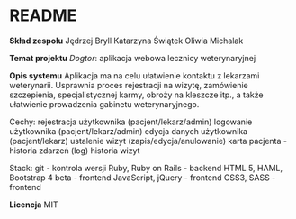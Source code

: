 # README

**Skład zespołu**
Jędrzej Bryll
Katarzyna Świątek
Oliwia Michalak

**Temat projektu**
*Dogtor*: aplikacja webowa lecznicy weterynaryjnej

**Opis systemu**
Aplikacja ma na celu ułatwienie kontaktu z lekarzami weterynarii. Usprawnia proces rejestracji na wizytę, zamówienie szczepienia, specjalistycznej karmy, obroży na kleszcze itp., a także ułatwienie prowadzenia gabinetu weterynaryjnego.

Cechy:
rejestracja użytkownika (pacjent/lekarz/admin)
logowanie użytkownika (pacjent/lekarz/admin)
edycja danych użytkownika (pacjent/lekarz)
ustalenie wizyt (zapis/edycja/anulowanie)
karta pacjenta - historia zdarzeń (log)
historia wizyt

Stack:
git - kontrola wersji
Ruby, Ruby on Rails - backend
HTML 5, HAML, Bootstrap 4 beta - frontend
JavaScript, jQuery - frontend
CSS3, SASS - frontend

**Licencja**
MIT
